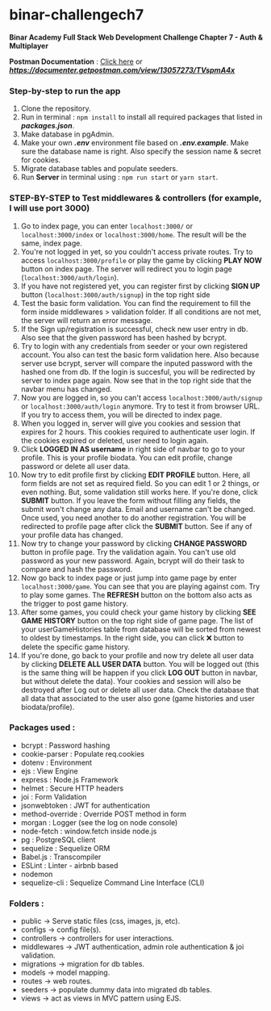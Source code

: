 # binar-challengech7

**Binar Academy Full Stack Web Development Challenge Chapter 7 - Auth & Multiplayer**

**Postman Documentation** : [Click here](https://documenter.getpostman.com/view/13057273/TVspmA4x) or **_https://documenter.getpostman.com/view/13057273/TVspmA4x_**

### Step-by-step to run the app

1. Clone the repository.
2. Run in terminal : `npm install` to install all required packages that listed in **_packages.json_**.
3. Make database in pgAdmin.
4. Make your own **_.env_** environment file based on **_.env.example_**. Make sure the database name is right. Also specify the session name & secret for cookies.
5. Migrate database tables and populate seeders.
6. Run **Server** in terminal using : `npm run start` or `yarn start`.

### STEP-BY-STEP to Test middlewares & controllers (for example, I will use port 3000)
1. Go to index page, you can enter `localhost:3000/` or `localhost:3000/index` or `localhost:3000/home`. The result will be the same, index page.
2. You're not logged in yet, so you couldn't access private routes. Try to access `localhost:3000/profile` or play the game by clicking **PLAY NOW** button on index page. The server will redirect you to login page (`localhost:3000/auth/login`).
3. If you have not registered yet, you can register first by clicking **SIGN UP** button (`localhost:3000/auth/signup`) in the top right side
4. Test the basic form validation. You can find the requirement to fill the form inside middlewares > validation folder. If all conditions are not met, the server will return an error message.
5. If the Sign up/registration is successful, check new user entry in db. Also see that the given password has been hashed by bcrypt.
6. Try to login with any credentials from seeder or your own registered account. You also can test the basic form validation here. Also because server use bcrypt, server will compare the inputed password with the hashed one from db. If the login is succesful, you will be redirected by server to index page again. Now see that in the top right side that the navbar menu has changed.
7. Now you are logged in, so you can't access `localhost:3000/auth/signup` or `localhost:3000/auth/login` anymore. Try to test it from browser URL. If you try to access them, you will be directed to index page.
8. When you logged in, server will give you cookies and session that expires for 2 hours. This cookies required to authenticate user login. If the cookies expired or deleted, user need to login again.
9. Click **LOGGED IN AS username** in right side of navbar to go to your profile. This is your profile biodata. You can edit profile, change password or delete all user data.
10. Now try to edit profile first by clicking **EDIT PROFILE** button. Here, all form fields are not set as required field. So you can edit 1 or 2 things, or even nothing. But, some validation still works here. If you're done, click **SUBMIT** button. If you leave the form without filling any fields, the submit won't change any data. Email and username can't be changed. Once used, you need another to do another registration. You will be redirected to profile page after click the **SUBMIT** button. See if any of your profile data has changed.
11. Now try to change your password by clicking **CHANGE PASSWORD** button in profile page. Try the validation again. You can't use old password as your new password. Again, bcrypt will do their task to compare and hash the password.
12. Now go back to index page or just jump into game page by enter `localhost:3000/game`. You can see that you are playing against com. Try to play some games. The **REFRESH** button on the bottom also acts as the trigger to post game history.
13. After some games, you could check your game history by clicking **SEE GAME HISTORY** button on the top right side of game page. The list of your userGameHistories table from database will be sorted from newest to oldest by timestamps. In the right side, you can click &#10060; button to delete the specific game history.
14. If you're done, go back to your profile and now try delete all user data by clicking **DELETE ALL USER DATA** button. You will be logged out (this is the same thing will be happen if you click **LOG OUT** button in navbar, but without delete the data). Your cookies and session will also be destroyed after Log out or delete all user data. Check the database that all data that associated to the user also gone (game histories and user biodata/profile).

### Packages used :

- bcrypt : Password hashing
- cookie-parser : Populate req.cookies
- dotenv : Environment
- ejs : View Engine
- express : Node.js Framework
- helmet : Secure HTTP headers
- joi : Form Validation
- jsonwebtoken : JWT for authentication
- method-override : Override POST method in form
- morgan : Logger (see the log on node console)
- node-fetch : window.fetch inside node.js
- pg : PostgreSQL client
- sequelize : Sequelize ORM
- Babel.js : Transcompiler
- ESLint : Linter - airbnb based
- nodemon
- sequelize-cli : Sequelize Command Line Interface (CLI)

### Folders :

- public -> Serve static files (css, images, js, etc).
- configs -> config file(s).
- controllers -> controllers for user interactions.
- middlewares -> JWT authentication, admin role authentication & joi validation.
- migrations -> migration for db tables.
- models -> model mapping.
- routes -> web routes.
- seeders -> populate dummy data into migrated db tables.
- views -> act as views in MVC pattern using EJS.